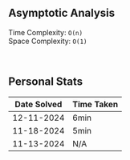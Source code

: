 ## Asymptotic Analysis  
Time Complexity: `O(n)`  
Space Complexity: `O(1)`  

&nbsp;  

## Personal Stats
| Date Solved | Time Taken |
| ----------- | ---------- |
| 12-11-2024  | 6min |
| 11-18-2024  | 5min |
| 11-13-2024  | N/A |
